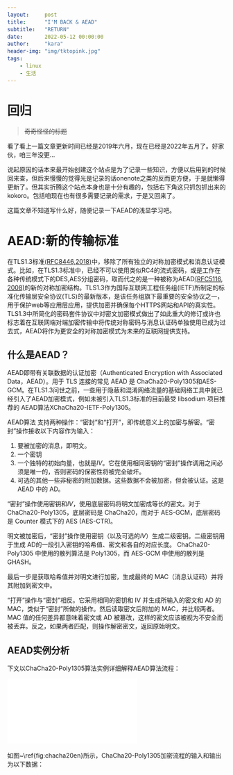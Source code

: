 ```yaml
---
layout:     post
title:      "I'M BACK & AEAD"
subtitle:   "RETURN"
date:       2022-05-12 00:00:00
author:     "kara"
header-img: "img/tktopink.jpg"
tags:
    - linux
    - 生活
---
```


# 回归

> ~~奇奇怪怪的标题~~

看了看上一篇文章更新时间已经是2019年六月，现在已经是2022年五月了。好家伙，咱三年没更...

说起原因的话本来最开始创建这个站点是为了记录一些知识，方便以后用到的时候回来查，但后来慢慢的觉得光是记录的话onenote之类的反而更方便，于是就懒得更新了。但其实折腾这个站点本身也是十分有趣的，包括右下角这只抓包抓出来的kokoro。包括咱现在也有很多需要记录的需求，于是又回来了。

这篇文章不知道写什么好，随便记录一下AEAD的浅显学习吧。

# AEAD:新的传输标准

在TLS1.3标准[(RFC8446,2018)](https://datatracker.ietf.org/doc/html/rfc8446)中，移除了所有独立的对称加密模式和消息认证模式。比如，在TLS1.3标准中，已经不可以使用类似RC4的流式密码，或是工作在各种传统模式下的DES,AES分组密码，取而代之的是一种被称为AEAD[(RFC5116, 2008)](https://datatracker.ietf.org/doc/html/rfc5116)的新的对称加密结构。TLS1.3作为国际互联网工程任务组(IETF)所制定的标准化传输层安全协议(TLS)的最新版本，是该任务组旗下最重要的安全协议之一，用于保护web等应用层应用，提供加密并确保每个HTTPS网站和API的真实性。TLS1.3中所简化的密码套件协议中对密文加密模式做出了如此重大的修订或许也标志着在互联网端对端加密传输中将传统对称密码与消息认证码单独使用已成为过去式，AEAD将作为更安全的对称加密模式为未来的互联网提供支持。

## 什么是AEAD？

AEAD即带有关联数据的认证加密（Authenticated Encryption with Associated Data，AEAD）。用于 TLS 连接的常见 AEAD 是 ChaCha20-Poly1305和AES-GCM。在TLS1.3问世之前，一些用于隐蔽和混淆网络流量的基础网络工具中就已经引入了AEAD加密模式，例如未被引入TLS1.3标准的目前最受 libsodium 项目推荐的 AEAD算法XChaCha20-IETF-Poly1305。

AEAD算法 支持两种操作：“密封”和“打开”，即传统意义上的加密与解密。“密封”操作接收以下内容作为输入：

1.  要被加密的消息，即明文。
2.  一个密钥
3.  一个独特的初始向量，也就是$IV$。它在使用相同密钥的“密封”操作调用之间必须是唯一的，否则密码的保密性将被完全破坏。
4.  可选的其他一些非秘密的附加数据。这些数据不会被加密，但会被认证。这是 AEAD 中的 AD。

“密封”操作使用密钥和$IV$，使用底层密码将明文加密成等长的密文。对于 ChaCha20-Poly1305，底层密码是 ChaCha20，而对于 AES-GCM，底层密码是 Counter 模式下的 AES (AES-CTR)。

明文被加密后，“密封”操作使用密钥（以及可选的$IV$）生成二级密钥。二级密钥用于生成 AD的一段引入密钥的哈希值、密文和各自的对应长度。 ChaCha20-Poly1305 中使用的散列算法是 Poly1305，而 AES-GCM 中使用的散列是 GHASH。

最后一步是获取哈希值并对明文进行加密，生成最终的 MAC（消息认证码）并将其附加到密文中。

“打开”操作与“密封”相反。它采用相同的密钥和 IV 并生成所输入的密文和 AD 的 MAC，类似于“密封”所做的操作。然后读取密文后附加的 MAC，并比较两者。 MAC 值的任何差异都意味着密文或 AD 被篡改，这样的密文应该被视为不安全而被丢弃。反之，如果两者匹配，则操作解密密文，返回原始明文。

## AEAD实例分析

下文以ChaCha20-Poly1305算法实例详细解释AEAD算法流程：

![avatar](/img/AEAD/c.pdf "ChaCha20-Poly1305加密流程")

如图~\ref{fig:chacha20en}所示，ChaCha20-Poly1305加密流程的输入和输出为以下数据：